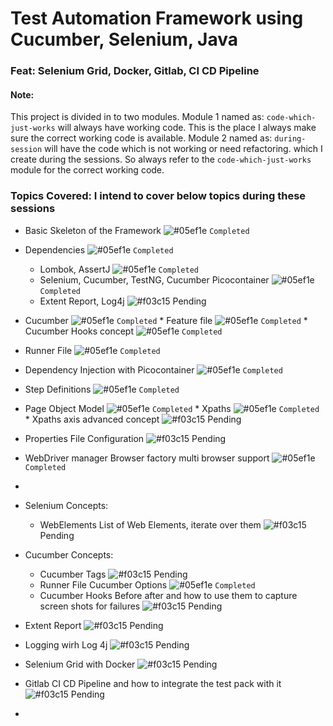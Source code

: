 # Test Automation Framework using Cucumber, Selenium, Java
### Feat: Selenium Grid, Docker, Gitlab, CI CD Pipeline

#### Note: 
This project is divided in to two modules. Module 1 named as: ```code-which-just-works``` will always have working code.
This is the place I always make sure the correct working code is available. 
Module 2 named as: ```during-session``` will have the code which is not working or need refactoring. which I create during the sessions.
So always refer to the ```code-which-just-works``` module for the correct working code.

### Topics Covered: I intend to cover below topics during these sessions
*  Basic Skeleton of the Framework ![#05ef1e](https://via.placeholder.com/15/05ef1e/000000?text=+) `Completed`
  * Dependencies ![#05ef1e](https://via.placeholder.com/15/05ef1e/000000?text=+) `Completed`
    *  Lombok, AssertJ ![#05ef1e](https://via.placeholder.com/15/05ef1e/000000?text=+) `Completed`
    *  Selenium, Cucumber, TestNG, Cucumber Picocontainer ![#05ef1e](https://via.placeholder.com/15/05ef1e/000000?text=+) `Completed`
    *  Extent Report, Log4j ![#f03c15](https://via.placeholder.com/15/f03c15/000000?text=+) Pending
  *  Cucumber ![#05ef1e](https://via.placeholder.com/15/05ef1e/000000?text=+) `Completed`
    *  Feature file ![#05ef1e](https://via.placeholder.com/15/05ef1e/000000?text=+) `Completed`
    *  Cucumber Hooks concept ![#05ef1e](https://via.placeholder.com/15/05ef1e/000000?text=+) `Completed`
  *  Runner File ![#05ef1e](https://via.placeholder.com/15/05ef1e/000000?text=+) `Completed`
  *  Dependency Injection with Picocontainer ![#05ef1e](https://via.placeholder.com/15/05ef1e/000000?text=+) `Completed`
  *  Step Definitions ![#05ef1e](https://via.placeholder.com/15/05ef1e/000000?text=+) `Completed`
  *  Page Object Model ![#05ef1e](https://via.placeholder.com/15/05ef1e/000000?text=+) `Completed`
    *  Xpaths ![#05ef1e](https://via.placeholder.com/15/05ef1e/000000?text=+) `Completed`
    *  Xpaths axis advanced concept ![#f03c15](https://via.placeholder.com/15/f03c15/000000?text=+) Pending
  * Properties File Configuration ![#f03c15](https://via.placeholder.com/15/f03c15/000000?text=+) Pending
  * WebDriver manager Browser factory multi browser support ![#05ef1e](https://via.placeholder.com/15/05ef1e/000000?text=+) `Completed`
  * 

* Selenium Concepts:
  * WebElements List of Web Elements, iterate over them ![#f03c15](https://via.placeholder.com/15/f03c15/000000?text=+) Pending

* Cucumber Concepts:
  * Cucumber Tags ![#f03c15](https://via.placeholder.com/15/f03c15/000000?text=+) Pending
  * Runner File Cucumber Options  ![#05ef1e](https://via.placeholder.com/15/05ef1e/000000?text=+) `Completed`
  * Cucumber Hooks Before after and how to use them to capture screen shots for failures  ![#f03c15](https://via.placeholder.com/15/f03c15/000000?text=+) Pending
* Extent Report ![#f03c15](https://via.placeholder.com/15/f03c15/000000?text=+) Pending
* Logging wirh Log 4j ![#f03c15](https://via.placeholder.com/15/f03c15/000000?text=+) Pending
* Selenium Grid with Docker ![#f03c15](https://via.placeholder.com/15/f03c15/000000?text=+) Pending
* Gitlab CI CD Pipeline and how to integrate the test pack with it ![#f03c15](https://via.placeholder.com/15/f03c15/000000?text=+) Pending
* 
